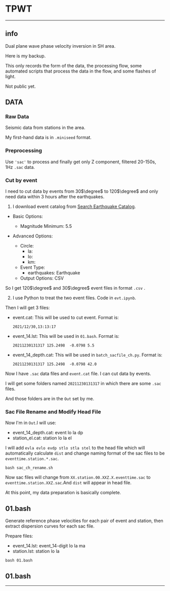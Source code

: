 # TPWT
---
## info
Dual plane wave phase velocity inversion in SH area.

Here is my backup.

This only records the form of the data,
the processing flow, some automated scripts that
process the data in the flow,
and some flashes of light.

Not public yet.
## DATA
### Raw Data
Seismic data from stations in the area.

My first-hand data is in `.miniseed` format.

### Preprocessing
Use `'sac'` to process and finally get only Z component, filtered 20-150s, 1Hz `.sac` data.
### Cut by event
I need to cut data by events from 30$\degree$ to 120$\degree$ and only need data within 3 hours after the earthquakes.

1. I download event catalog from [Search Earthquake Catalog](https://earthquake.usgs.gov/earthquakes/search/).

- Basic Options: 
  - Magnitude Minimum: 5.5

- Advanced Options:
  - Circle:
    - la:
    - lo:
    - km:
  - Event Type:
    - earthquakes: Earthquake
  - Output Options: CSV

So I get 120$\degree$ and 30$\degree$ event files in format `.csv` .

2. I use Python to treat the two event files. Code in `evt.ipynb`.

Then I will get 3 files:
  - event.cat: This will be used to cut event. Format is:

    `2021/12/30,13:13:17`
  - event_14.lst: This will be used in `01.bash`. Format is:

    `20211230131317 125.2498  -0.0798 5.5`
  - event_14_depth.cat: This will be used in `batch_sacfile_ch.py`. Format is:

    `20211230131317 125.2498  -0.0798 42.0`

Now I have `.sac` data files and `event.cat` file. I can cut data by events.

I will get some folders named `20211230131317` in which there are some `.sac` files.

And those folders are in the `Out` set by me.

### Sac File Rename and Modify Head File

Now I'm in `Out`.I will use:
- event_14_depth.cat: event lo la dp
- station_el.cat: station lo la el

I will add `evla evlo evdp stlo stla stel` to the head file which will automatically calculate `dist`
and change naming format of the sac files to be `eventtime.station.*.sac`.

`bash sac_ch_rename.sh`

Now sac files will change from `XX.station.00.XXZ.X.eventtime.sac`
to `eventtime.station.XXZ.sac`.And `dist` will appear in head file.

At this point, my data preparation is basically complete.
## 01.bash

Generate reference phase velocities for each pair of event and station, 
then extract dispersion curves for each sac file.

Prepare files:
- event_14.lst: event_14-digit lo la ma
- station.lst: station lo la

`bash 01.bash`

## 01.bash

---
